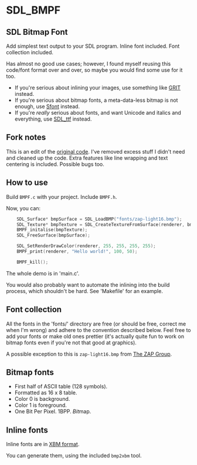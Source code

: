 # SDL_BMPF
## SDL Bitmap Font

Add simplest text output to your SDL program. Inline font included. Font collection included.

Has almost no good use cases; however, I found myself reusing this code/font format over
and over, so maybe you would find some use for it too. 

 * If you're serious about inlining your images, use something like
[GRIT][grit] instead.
 * If you're serious about bitmap fonts, a meta-data-less bitmap is not enough,
use [Sfont][sfont] instead.
 * If you're *really* serious about fonts, and want Unicode and italics and
everything, use [SDL_ttf][ttf] instead.

 [grit]: http://www.coranac.com/projects/grit/
 [sfont]: http://www.linux-games.com/sfont/
 [ttf]: http://www.libsdl.org/projects/SDL_ttf/

## Fork notes
This is an edit of the [original code](https://github.com/driedfruit/SDL_inprint). I've removed excess stuff I didn't need and cleaned up the code.
Extra features like line wrapping and text centering is included. Possible bugs too.

## How to use

Build `BMPF.c` with your project.
Include `BMPF.h`.

Now, you can:

```c
    SDL_Surface* bmpSurface = SDL_LoadBMP("fonts/zap-light16.bmp");
    SDL_Texture* bmpTexture = SDL_CreateTextureFromSurface(renderer, bmpSurface);
    BMPF_initalise(bmpTexture);
    SDL_FreeSurface(bmpSurface);

    SDL_SetRenderDrawColor(renderer, 255, 255, 255, 255);
    BMPF_print(renderer, "Hello world!", 100, 50);

    BMPF_kill();
```

The whole demo is in 'main.c'.

You would also probably want to automate the inlining into the build process,
which shouldn't be hard. See 'Makefile' for an example.

## Font collection

All the fonts in the 'fonts/' directory are free (or should be free, correct me
when I'm wrong) and adhere to the convention described below. Feel free to add
your fonts or make old ones prettier (it's actually quite fun to work on bitmap
fonts even if you're not that good at graphics). 

A possible exception to this is `zap-light16.bmp` from [The ZAP Group](https://www.zap.org.au/projects/console-fonts-zap/).

## Bitmap fonts

 * First half of ASCII table (128 symbols).
 * Formatted as 16 x 8 table.
 * Color 0 is background.
 * Color 1 is foreground.
 * One Bit Per Pixel. 1BPP. *Bit*map.

## Inline fonts

Inline fonts are in [XBM format][xbm].

 [xbm]: http://en.wikipedia.org/wiki/X_BitMap

You can generate them, using the included `bmp2xbm` tool.
